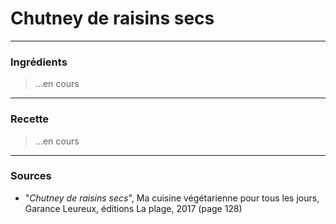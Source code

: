 # Chutney de raisins secs

---

### Ingrédients

> ...en cours

---

### Recette

> ...en cours

---

### Sources

* "*Chutney de raisins secs*", Ma cuisine végétarienne pour tous les jours, Garance Leureux, éditions La plage, 2017 (page 128)
